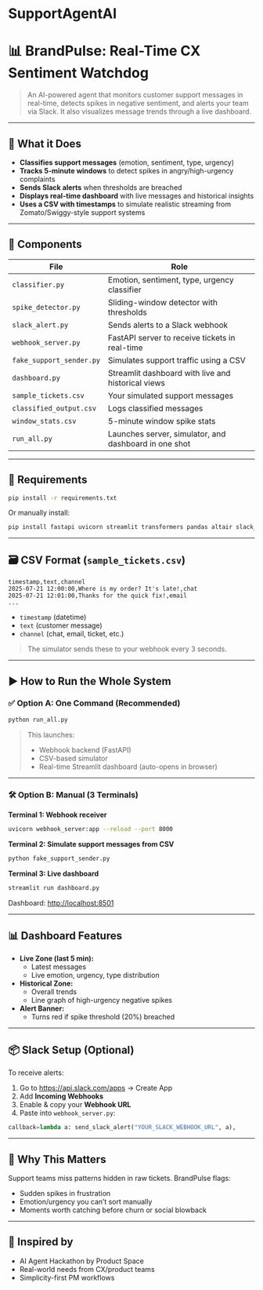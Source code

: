 # SupportAgentAI


# 📊 BrandPulse: Real-Time CX Sentiment Watchdog

> An AI-powered agent that monitors customer support messages in real-time, detects spikes in negative sentiment, and alerts your team via Slack. It also visualizes message trends through a live dashboard.

---

## 🚀 What it Does

- **Classifies support messages** (emotion, sentiment, type, urgency)
- **Tracks 5-minute windows** to detect spikes in angry/high-urgency complaints
- **Sends Slack alerts** when thresholds are breached
- **Displays real-time dashboard** with live messages and historical insights
- **Uses a CSV with timestamps** to simulate realistic streaming from Zomato/Swiggy-style support systems

---

## 🧩 Components

| File | Role |
|------|------|
| `classifier.py` | Emotion, sentiment, type, urgency classifier |
| `spike_detector.py` | Sliding-window detector with thresholds |
| `slack_alert.py` | Sends alerts to a Slack webhook |
| `webhook_server.py` | FastAPI server to receive tickets in real-time |
| `fake_support_sender.py` | Simulates support traffic using a CSV |
| `dashboard.py` | Streamlit dashboard with live and historical views |
| `sample_tickets.csv` | Your simulated support messages |
| `classified_output.csv` | Logs classified messages |
| `window_stats.csv` | 5-minute window spike stats |
| `run_all.py` | Launches server, simulator, and dashboard in one shot |

---

## 🧪 Requirements

```bash
pip install -r requirements.txt
```

Or manually install:

```bash
pip install fastapi uvicorn streamlit transformers pandas altair slack_sdk requests
```

---

## 🗃️ CSV Format (`sample_tickets.csv`)

```csv
timestamp,text,channel
2025-07-21 12:00:00,Where is my order? It's late!,chat
2025-07-21 12:01:00,Thanks for the quick fix!,email
...
```

- `timestamp` (datetime)
- `text` (customer message)
- `channel` (chat, email, ticket, etc.)

> The simulator sends these to your webhook every 3 seconds.

---

## ▶️ How to Run the Whole System

### ✅ Option A: One Command (Recommended)

```bash
python run_all.py
```

> This launches:
> - Webhook backend (FastAPI)
> - CSV-based simulator
> - Real-time Streamlit dashboard (auto-opens in browser)

---

### 🛠️ Option B: Manual (3 Terminals)

**Terminal 1: Webhook receiver**

```bash
uvicorn webhook_server:app --reload --port 8000
```

**Terminal 2: Simulate support messages from CSV**

```bash
python fake_support_sender.py
```

**Terminal 3: Live dashboard**

```bash
streamlit run dashboard.py
```

Dashboard: [http://localhost:8501](http://localhost:8501)

---

## 📊 Dashboard Features

- **Live Zone (last 5 min):**
  - Latest messages
  - Live emotion, urgency, type distribution
- **Historical Zone:**
  - Overall trends
  - Line graph of high-urgency negative spikes
- **Alert Banner:**
  - Turns red if spike threshold (20%) breached

---

## 📦 Slack Setup (Optional)

To receive alerts:

1. Go to https://api.slack.com/apps → Create App
2. Add **Incoming Webhooks**
3. Enable & copy your **Webhook URL**
4. Paste into `webhook_server.py`:

```python
callback=lambda a: send_slack_alert("YOUR_SLACK_WEBHOOK_URL", a),
```

---

## 🧠 Why This Matters

Support teams miss patterns hidden in raw tickets. BrandPulse flags:
- Sudden spikes in frustration
- Emotion/urgency you can’t sort manually
- Moments worth catching before churn or social blowback

---

## 🙌 Inspired by

- AI Agent Hackathon by Product Space
- Real-world needs from CX/product teams
- Simplicity-first PM workflows

